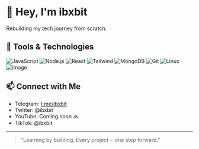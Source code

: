 # 👋 Hey, I'm ibxbit

Rebuilding my tech journey from scratch.


## 💼 Tools & Technologies

![JavaScript](https://img.shields.io/badge/-JavaScript-black?style=flat-square&logo=javascript)
![Node.js](https://img.shields.io/badge/-Node.js-black?style=flat-square&logo=node.js)
![React](https://img.shields.io/badge/-React-black?style=flat-square&logo=react)
![Tailwind](https://img.shields.io/badge/-TailwindCSS-black?style=flat-square&logo=tailwind-css)
![MongoDB](https://img.shields.io/badge/-MongoDB-black?style=flat-square&logo=mongodb)
![Git](https://img.shields.io/badge/-Git-black?style=flat-square&logo=git)
![Linux](https://img.shields.io/badge/-Linux-black?style=flat-square&logo=linux)
![image](https://github.com/user-attachments/assets/655c8a10-7fdc-4d68-99d0-0780924baefd)



## 📫 Connect with Me

- Telegram: [t.me/ibxbit](https://t.me/ibxbit)
- Twitter: @ibxbit
- YouTube: Coming soon 🔜
- TikTok: @ibxbit

---

> “Learning by building. Every project = one step forward.”
